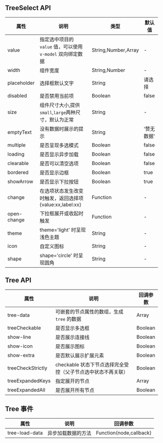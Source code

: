 ## TreeSelect API
| 属性        | 说明                                                       | 类型                | 默认值     |
| ----------- | ---------------------------------------------------------- | ------------------- | ---------- |
| value       | 指定选中项目的 `value` 值，可以使用 `v-model` 双向绑定数据 | String,Number,Array | -          |
| width       | 组件宽度                                                   | String,Number       | -          |
| placeholder | 选择框默认文字                                             | String              | 请选择     |
| disabled    | 是否禁用当前项                                             | Boolean             | false      |
| size        | 组件尺寸大小,提供`small`,`large`两种尺寸，默认为正常       | String              | -          |
| emptyText   | 没有数据时展示的提示                                       | String              | '赞无数据' |
| multiple    | 是否呈现多选模式                                           | Boolean             | false      |
| loading     | 是否显示异步加载                                           | Boolean             | false      |
| clearable   | 是否可以清空选项                                           | Boolean             | false      |
| bordered    | 是否显示边框                                               | Boolean             | true       |
| showArrow   | 是否显示下拉按钮                                           | Boolean             | true       |
| change      | 在选项状态发生改变时触发，返回选择项{value:xx,label:xx}    | Function            | -          |
| open-change | 下拉框展开或收起时触发                                     | Function            | -          |
| theme       | theme='light' 时呈现浅色主题                               | String              | -          |
| icon        | 自定义图标                                                 | String              | -          |
| shape       | shape='circle' 时呈现圆角                                  | String              | -          |


## Tree API
| 属性              | 说明                                                         | 回调参数 |
| ----------------- | ------------------------------------------------------------ | -------- |
| tree-data         | 可嵌套的节点属性的数组，生成 `tree` 的数据                   | Array    | [\]   |
| treeCheckable     | 是否显示多选框                                               | Boolean  | false |
| show-line         | 是否展示连接线                                               | Boolean  | false |
| show-icon         | 是否展示图标                                                 | Boolean  | true  |
| show-extra        | 是否默认展示扩展元素                                         | Boolean  | false |
| treeCheckStrictly | checkable 状态下节点选择完全受控（父子节点选中状态不再关联） | Boolean  | false |
| treeExpandedKeys  | 指定展开的节点                                               | Array    | []    |
| treeExpandedAll   | 是否展开所有节点                                             | Boolean  | false |

## Tree 事件
| 属性           | 说明               | 回调参数                |
| -------------- | ------------------ | ----------------------- |
| tree-load-data | 异步加载数据的方法 | Function(node,callback) |